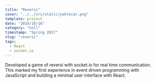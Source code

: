 ```yaml
---
title: "Reversi"
cover: "../../src/static/yaktocat.png"
template: project
date: "2019/10/16"
category: "null"
timestamp: "Spring 2017"
slug: "reversi"
tags:
  - React
  - socket.io
---
```


Developed a game of reversi with socket.io for real time communication. This marked my first experience in event driven programming with JavaScript and building a minimal user interface with React.
